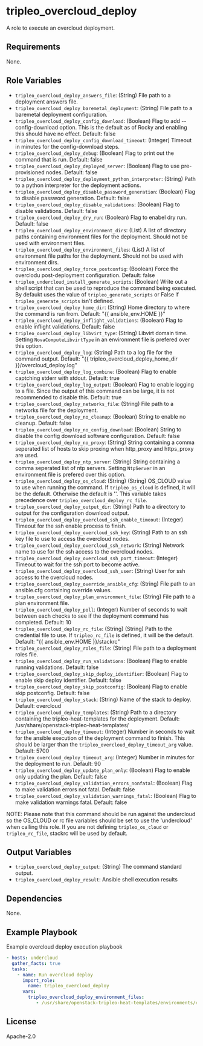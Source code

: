 tripleo_overcloud_deploy
========================

A role to execute an overcloud deployment.

Requirements
------------

None.

Role Variables
--------------

* `tripleo_overcloud_deploy_answers_file`: (String) File path to a deployment answers file.
* `tripleo_overcloud_deploy_baremetal_deployment`: (String) File path to a baremetal deployment configuration.
* `tripleo_overcloud_deploy_config_download`: (Boolean) Flag to add --config-download option. This is the default as of Rocky and enabling this should have no effect. Default: false
* `tripleo_overcloud_deploy_config_download_timeout`: (Integer) Timeout in minutes for the config-download steps.
* `tripleo_overcloud_deploy_debug`: (Boolean) Flag to print out the command that is run. Default: false
* `tripleo_overcloud_deploy_deployed_server`: (Boolean) Flag to use pre-provisioned nodes. Default: false
* `tripleo_overcloud_deploy_deployment_python_interpreter`: (String) Path to a python interpreter for the deployment actions.
* `tripleo_overcloud_deploy_disable_password_generation`: (Boolean) Flag to disable password generation. Default: false
* `tripleo_overcloud_deploy_disable_validations`: (Boolean) Flag to disable validations. Default: false
* `tripleo_overcloud_deploy_dry_run`: (Boolean) Flag to enabel dry run. Default: false
* `tripleo_overcloud_deploy_environment_dirs`: (List) A list of directory paths containing environment files for the deployment. Should not be used with environment files.
* `tripleo_overcloud_deploy_environment_files`: (List) A list of environment file paths for the deployment.  Should not be used with environment dirs.
* `tripleo_overcloud_deploy_force_postconfig`: (Boolean) Force the overclodu post-deployment configuration. Default: false
* `tripleo_undercloud_install_generate_scripts`: (Boolean) Write out a shell script that can be used to reproduce the command being executed. By defaukt uses the value of `tripleo_generate_scripts` or False if `tripleo_generate_scripts` isn't defined.
* `tripleo_overcloud_deploy_home_dir`: (String) Home directory to where the command is run from. Default: "{{ ansible_env.HOME }}"
* `tripleo_overcloud_deploy_inflight_validations`: (Boolean) Flag to enable inflight validations. Default: false
* `tripleo_overcloud_deploy_libvirt_type`: (String) Libvirt domain time. Setting `NovaComputeLibvirtType` in an environment file is prefered over this option.
* `tripleo_overcloud_deploy_log`: (String) Path to a log file for the command output. Default: "{{ tripleo_overcloud_deploy_home_dir }}/overcloud_deploy.log"
* `tripleo_overcloud_deploy_log_combine`: (Boolean) Flag to enable captching stderr with stdout. Default: true
* `tripleo_overcloud_deploy_log_output`: (Boolean) Flag to enable logging to a file. Since the output of this command can be large, it is not recommended to disable this. Default: true
* `tripleo_overcloud_deploy_networks_file`: (String) File path to a networks file for the deployment.
* `tripleo_overcloud_deploy_no_cleanup`: (Boolean) String to enable no cleanup. Default: false
* `tripleo_overcloud_deploy_no_config_download`: (Boolean) String to disable the config download software configuration. Default: false
* `tripleo_overcloud_deploy_no_proxy`: (String) String containing a comma seperated list of hosts to skip proxing when http_proxy and https_proxy are used.
* `tripleo_overcloud_deploy_ntp_server`: (String) String containing a comma seperated list of ntp servers. Setting `NtpServer` in an environment file is prefered over this option.
* `tripleo_overcloud_deploy_os_cloud`: (String) (String) OS_CLOUD value to use when running the command. If `tripleo_os_cloud` is defined, it will be the default. Otherwise the default is ''. This variable takes precedence over `tripleo_overcloud_deploy_rc_file`.
* `tripleo_overcloud_deploy_output_dir`: (String) Path to a directory to output for the configuration download output.
* `tripleo_overcloud_deploy_overcloud_ssh_enable_timeout`: (Integer) Timeout for the ssh enable process to finish.
* `tripleo_overcloud_deploy_overcloud_ssh_key`: (String) Path to an ssh key file to use to access the overcloud nodes.
* `tripleo_overcloud_deploy_overcloud_ssh_network`: (String) Network name to use for the ssh access to the overcloud nodes.
* `tripleo_overcloud_deploy_overcloud_ssh_port_timeout`: (Integer) Timeout to wait for the ssh port to become active.
* `tripleo_overcloud_deploy_overcloud_ssh_user`: (String) User for ssh access to the overcloud nodes.
* `tripleo_overcloud_deploy_override_ansible_cfg`: (String) File path to an ansible.cfg containing override values.
* `tripleo_overcloud_deploy_plan_environment_file`: (String) File path to a plan environment file.
* `tripleo_overcloud_deploy_poll`: (Integer) Number of seconds to wait between each checks to see if the deployment command has completed. Default: 10
* `tripleo_overcloud_deploy_rc_file`: (String) (String) Path to the credential file to use. If `tripleo_rc_file` is defined, it will be the default. Default: "{{ ansible_env.HOME }}/stackrc"
* `tripleo_overcloud_deploy_roles_file`: (String) File path to a deployment roles file.
* `tripleo_overcloud_deploy_run_validations`: (Boolean) Flag to enable running validations. Default: false
* `tripleo_overcloud_deploy_skip_deploy_identifier`: (Boolean) Flag to enable skip deploy identifier. Default: false
* `tripleo_overcloud_deploy_skip_postconfig`: (Boolean) Flag to enable skip postconfig. Default: false
* `tripleo_overcloud_deploy_stack`: (String) Name of the stack to deploy. Default: overcloud
* `tripleo_overcloud_deploy_templates`: (String) Path to a directory containing the tripleo-heat-templates for the deployment. Default: /usr/share/openstack-tripleo-heat-templates/
* `tripleo_overcloud_deploy_timeout`: (Integer) Number in seconds to wait for the ansible execution of the deployment command to finish. This should be larger than the `tripleo_overcloud_deploy_timeout_arg` value. Default: 5700
* `tripleo_overcloud_deploy_timeout_arg`: (Integer) Number in minutes for the deployment to run. Default: 90
* `tripleo_overcloud_deploy_update_plan_only`: (Boolean) Flag to enable only updating the plan. Default: false
* `tripleo_overcloud_deploy_validation_errors_nonfatal`: (Boolean) Flag to make validation errors not fatal. Default: false
* `tripleo_overcloud_deploy_validation_warnings_fatal`: (Boolean) Flag to make validation warnings fatal. Default: false

NOTE: Please note that this command should be run against the undercloud so the
OS_CLOUD or rc file variables should be set to use the 'undercloud' when
calling this role. If you are not defining `tripleo_os_cloud` or `tripleo_rc_file`,
stackrc will be used by default.

Output Variables
----------------

* `tripleo_overcloud_deploy_output`: (String) The command standard output.
* `tripleo_overcloud_deploy_result`: Ansible shell execution results

Dependencies
------------

None.

Example Playbook
----------------

Example overcloud deploy execution playbook

```yaml
- hosts: undercloud
  gather_facts: true
  tasks:
    - name: Run overcloud deploy
      import_role:
        name: tripleo_overcloud_deploy
      vars:
        tripleo_overcloud_deploy_environment_files:
           - /usr/share/openstack-tripleo-heat-templates/environments/enable-swap.yaml
```

License
-------

Apache-2.0
